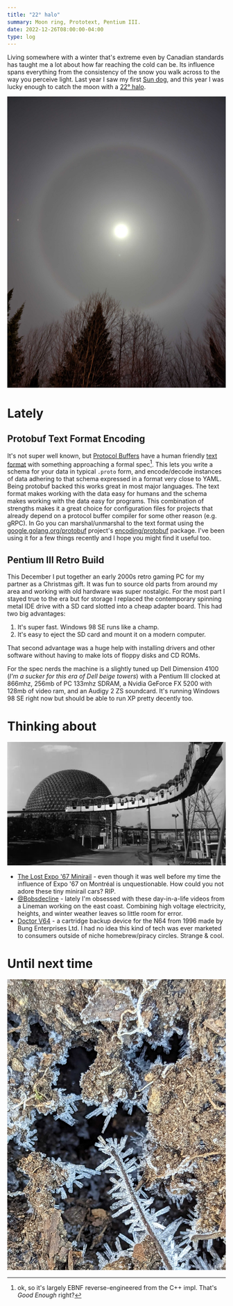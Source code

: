 ```yaml
---
title: "22° halo"
summary: Moon ring, Prototext, Pentium III.
date: 2022-12-26T08:00:00-04:00
type: log
---
```


Living somewhere with a winter that's extreme even by Canadian standards has
taught me a lot about how far reaching the cold can be. Its influence spans
everything from the consistency of the snow you walk across to the way you
perceive light. Last year I saw my first [Sun dog], and this year I was lucky
enough to catch the moon with a [22° halo][22 halo].

![Moon halo](./moon_halo.jpg)

[Sun dog]: https://en.wikipedia.org/wiki/Sun_dog
[22 halo]: https://en.wikipedia.org/wiki/22%C2%B0_halo

# Lately

## Protobuf Text Format Encoding

It's not super well known, but [Protocol Buffers] have a human friendly [text
format] with something approaching a formal spec[^1]. This lets you write
a schema for your data in typical `.proto` form, and encode/decode
instances of data adhering to that schema expressed in a format very close to
YAML. Being protobuf backed this works great in most major languages. The text
format makes working with the data easy for humans and the schema makes working
with the data easy for programs. This combination of strengths makes it a great
choice for configuration files for projects that already depend on a protocol
buffer compiler for some other reason (e.g. gRPC). In Go you can
marshal/unmarshal to the text format using the
[google.golang.org/protobuf][go-proto] project's [encoding/protobuf] package.
I've been using it for a few things recently and I hope you might find it useful
too.

[Protocol Buffers]: https://developers.google.com/protocol-buffers
[text format]: https://developers.google.com/protocol-buffers/docs/text-format-spec
[go-proto]: https://google.golang.org/protobuf
[encoding/protobuf]: https://pkg.go.dev/google.golang.org/protobuf/encoding/prototext

[^1]: ok, so it's largely EBNF reverse-engineered from the C++ impl. That's
  _Good Enough_ right?

## Pentium III Retro Build

This December I put together an early 2000s retro gaming PC for my partner as
a Christmas gift. It was fun to source old parts from around my area and
working with old hardware was super nostalgic. For the most part I stayed true
to the era but for storage I replaced the contemporary spinning metal IDE drive
with a SD card slotted into a cheap adapter board. This had two big advantages:

1. It's super fast. Windows 98 SE runs like a champ.
2. It's easy to eject the SD card and mount it on a modern computer.

That second advantage was a huge help with installing drivers and other software
without having to make lots of floppy disks and CD ROMs.

For the spec nerds the machine is a slightly tuned up Dell Dimension 4100 (_I'm
a sucker for this era of Dell beige towers_) with a Pentium III clocked at
866mhz, 256mb of PC 133mhz SDRAM, a Nvidia GeForce FX 5200 with 128mb of video
ram, and an Audigy 2 ZS soundcard. It's running Windows 98 SE right now but
should be able to run XP pretty decently too.

# Thinking about

![Minirail](./minirail.png)

* [The Lost Expo '67 Minirail][Minirail] - even though it was well before my
  time the influence of Expo '67 on Montréal is unquestionable. How could you
  not adore these tiny minirail cars? RIP.
* [@Bobsdecline] - lately I'm obsessed with these day-in-a-life videos from
  a Lineman working on the east coast. Combining high voltage electricity,
  heights, and winter weather leaves so little room for error.
* [Doctor V64] - a cartridge backup device for the N64 from 1996 made by Bung
  Enterprises Ltd. I had no idea this kind of tech was ever marketed to
  consumers outside of niche homebrew/piracy circles. Strange & cool.

[Minirail]: https://www.cbc.ca/radio/thecurrent/montreal-minirail-demolition-1.6662944
[@Bobsdecline]: https://www.youtube.com/@Bobsdecline
[Doctor V64]: https://en.wikipedia.org/wiki/Doctor_V64

# Until next time

![Ice crystals](./ice.jpg)

